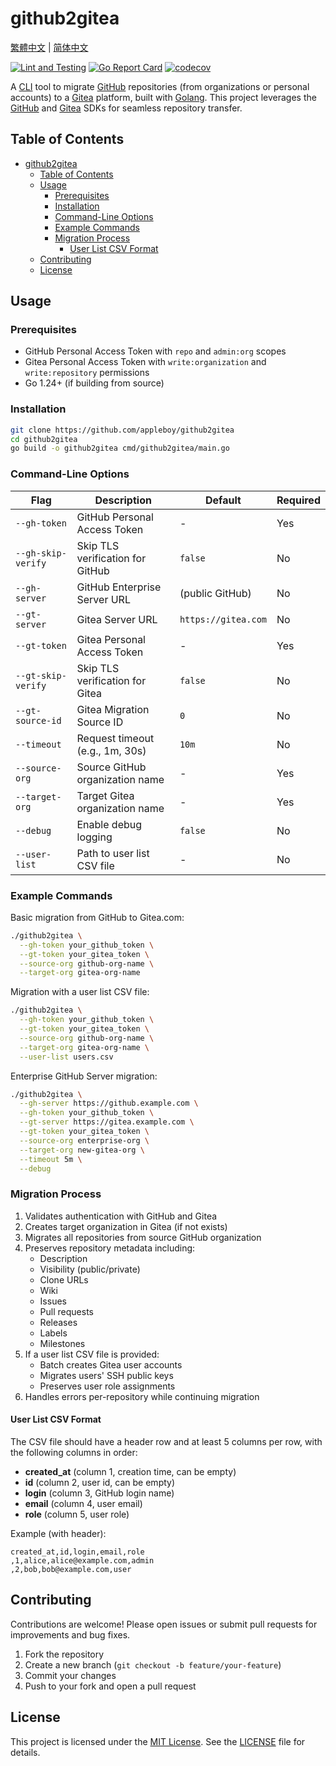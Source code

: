 # github2gitea

[繁體中文](README.zh-TW.md) | [简体中文](README.zh-CN.md)

[![Lint and Testing](https://github.com/appleboy/github2gitea/actions/workflows/testing.yml/badge.svg)](https://github.com/appleboy/github2gitea/actions/workflows/testing.yml)
[![Go Report Card](https://goreportcard.com/badge/github.com/appleboy/github2gitea)](https://goreportcard.com/report/github.com/appleboy/github2gitea)
[![codecov](https://codecov.io/gh/appleboy/github2gitea/branch/main/graph/badge.svg)](https://codecov.io/gh/appleboy/github2gitea)

A [CLI](https://en.wikipedia.org/wiki/Command-line_interface) tool to migrate [GitHub](https://github.com/) repositories (from organizations or personal accounts) to a [Gitea](https://about.gitea.com/) platform, built with [Golang](https://go.dev/). This project leverages the [GitHub](https://github.com/) and [Gitea](https://pkg.go.dev/code.gitea.io/sdk/gitea) SDKs for seamless repository transfer.

## Table of Contents

- [github2gitea](#github2gitea)
  - [Table of Contents](#table-of-contents)
  - [Usage](#usage)
    - [Prerequisites](#prerequisites)
    - [Installation](#installation)
    - [Command-Line Options](#command-line-options)
    - [Example Commands](#example-commands)
    - [Migration Process](#migration-process)
      - [User List CSV Format](#user-list-csv-format)
  - [Contributing](#contributing)
  - [License](#license)

## Usage

### Prerequisites

- GitHub Personal Access Token with `repo` and `admin:org` scopes
- Gitea Personal Access Token with `write:organization` and `write:repository` permissions
- Go 1.24+ (if building from source)

### Installation

```bash
git clone https://github.com/appleboy/github2gitea
cd github2gitea
go build -o github2gitea cmd/github2gitea/main.go
```

### Command-Line Options

| Flag               | Description                      | Default             | Required |
| ------------------ | -------------------------------- | ------------------- | -------- |
| `--gh-token`       | GitHub Personal Access Token     | -                   | Yes      |
| `--gh-skip-verify` | Skip TLS verification for GitHub | `false`             | No       |
| `--gh-server`      | GitHub Enterprise Server URL     | (public GitHub)     | No       |
| `--gt-server`      | Gitea Server URL                 | `https://gitea.com` | No       |
| `--gt-token`       | Gitea Personal Access Token      | -                   | Yes      |
| `--gt-skip-verify` | Skip TLS verification for Gitea  | `false`             | No       |
| `--gt-source-id`   | Gitea Migration Source ID        | `0`                 | No       |
| `--timeout`        | Request timeout (e.g., 1m, 30s)  | `10m`               | No       |
| `--source-org`     | Source GitHub organization name  | -                   | Yes      |
| `--target-org`     | Target Gitea organization name   | -                   | Yes      |
| `--debug`          | Enable debug logging             | `false`             | No       |
| `--user-list`      | Path to user list CSV file       | -                   | No       |

### Example Commands

Basic migration from GitHub to Gitea.com:

```bash
./github2gitea \
  --gh-token your_github_token \
  --gt-token your_gitea_token \
  --source-org github-org-name \
  --target-org gitea-org-name
```

Migration with a user list CSV file:

```bash
./github2gitea \
  --gh-token your_github_token \
  --gt-token your_gitea_token \
  --source-org github-org-name \
  --target-org gitea-org-name \
  --user-list users.csv
```

Enterprise GitHub Server migration:

```bash
./github2gitea \
  --gh-server https://github.example.com \
  --gh-token your_github_token \
  --gt-server https://gitea.example.com \
  --gt-token your_gitea_token \
  --source-org enterprise-org \
  --target-org new-gitea-org \
  --timeout 5m \
  --debug
```

### Migration Process

1. Validates authentication with GitHub and Gitea
2. Creates target organization in Gitea (if not exists)
3. Migrates all repositories from source GitHub organization
4. Preserves repository metadata including:
   - Description
   - Visibility (public/private)
   - Clone URLs
   - Wiki
   - Issues
   - Pull requests
   - Releases
   - Labels
   - Milestones
5. If a user list CSV file is provided:
   - Batch creates Gitea user accounts
   - Migrates users' SSH public keys
   - Preserves user role assignments
6. Handles errors per-repository while continuing migration

#### User List CSV Format

The CSV file should have a header row and at least 5 columns per row, with the following columns in order:

- **created_at** (column 1, creation time, can be empty)
- **id** (column 2, user id, can be empty)
- **login** (column 3, GitHub login name)
- **email** (column 4, user email)
- **role** (column 5, user role)

Example (with header):

```csv
created_at,id,login,email,role
,1,alice,alice@example.com,admin
,2,bob,bob@example.com,user
```

## Contributing

Contributions are welcome! Please open issues or submit pull requests for improvements and bug fixes.

1. Fork the repository
2. Create a new branch (`git checkout -b feature/your-feature`)
3. Commit your changes
4. Push to your fork and open a pull request

## License

This project is licensed under the [MIT License](https://opensource.org/licenses/MIT). See the [LICENSE](LICENSE) file for details.
